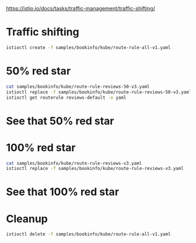 https://istio.io/docs/tasks/traffic-management/traffic-shifting/

# Traffic shifting
```bash
istioctl create -f samples/bookinfo/kube/route-rule-all-v1.yaml
```

# 50% red star
```bash
cat samples/bookinfo/kube/route-rule-reviews-50-v3.yaml
istioctl replace -f samples/bookinfo/kube/route-rule-reviews-50-v3.yaml
istioctl get routerule reviews-default -o yaml
```

# See that 50% red star

# 100% red star
```bash
cat samples/bookinfo/kube/route-rule-reviews-v3.yaml
istioctl replace -f samples/bookinfo/kube/route-rule-reviews-v3.yaml
```

# See that 100% red star

# Cleanup
```bash
istioctl delete -f samples/bookinfo/kube/route-rule-all-v1.yaml
```